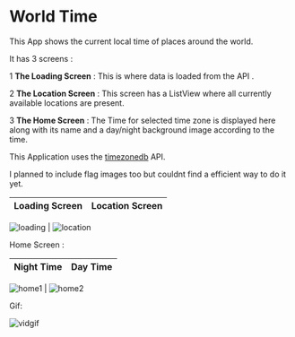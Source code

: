 # World Time

This App shows the current local time of places around the world.

It has 3 screens :

1  **The Loading Screen**  : This is where data is loaded from the API . 
                  
2  **The Location Screen** : This screen has a ListView where all currently available locations are present.
                  
3  **The Home Screen**     : The Time for  selected time zone is displayed here along with its name and a day/night background image according to the time.

This Application uses the [timezonedb](https://timezonedb.com/api) API.

I planned to include  flag images too but couldnt find a efficient way to do it yet.

Loading Screen     |    Location Screen
:-----------------:|:-------------------:

![loading](https://user-images.githubusercontent.com/53505850/114239316-8ed56200-99a3-11eb-889f-0bd9a40a4188.png) | ![location](https://user-images.githubusercontent.com/53505850/114239461-bfb59700-99a3-11eb-875a-dca07733a3be.png)


Home Screen : 

 Night Time |    Day Time
 :---------:|:------------:

![home1](https://user-images.githubusercontent.com/53505850/114239487-c80dd200-99a3-11eb-9a2c-535bc0496652.png) | ![home2](https://user-images.githubusercontent.com/53505850/114239524-d0fea380-99a3-11eb-83ee-899953871061.png)


Gif:

![vidgif](https://user-images.githubusercontent.com/53505850/114239972-6ac65080-99a4-11eb-82f1-357758b71021.gif)
